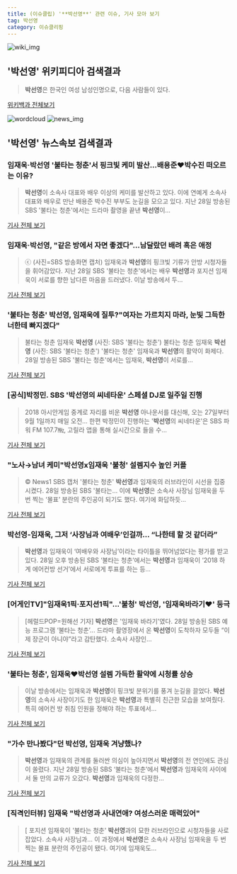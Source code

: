 ```yaml
---
title: (이슈클립) '**박선영**' 관련 이슈, 기사 모아 보기
tag: 박선영
category: 이슈클리핑
---
```

![wiki_img](https://user-images.githubusercontent.com/42597476/44503234-41136a80-a6d0-11e8-9071-6fc6418eafe4.png)
## **'**박선영**'** 위키피디아 검색결과
>**박선영**은 한국인 여성 남성인명으로, 다음 사람들이 있다.

<a href="https://ko.wikipedia.org/wiki/박선영" target="_blank">위키백과 전체보기</a>

![wordcloud](https://s3.ap-northeast-2.amazonaws.com/lyrics101-wordcloud/2018-08-29-1535510102.png)
![news_img](https://user-images.githubusercontent.com/42597476/44507050-1206f400-a6e4-11e8-8d98-7ffbfebb353f.png)
## **'**박선영**'** 뉴스속보 검색결과
### 임재욱·**박선영** '불타는 청춘'서 핑크빛 케미 발산...배용준♥박수진 떠오르는 이유?

>**박선영**이 소속사 대표와 배우 이상의 케미를 발산하고 있다. 이에 연예게 소속사 대표와 배우로 만난 배용준 박수진 부부도 눈길을 모으고 있다. 지난 28일 방송된 SBS '불타는 청춘'에서는 드라마 촬영을 끝낸 **박선영**이...

<a href="http://www.updownnews.co.kr/news/articleView.html?idxno=96280" target="_blank">기사 전체 보기</a>

### 임재욱·**박선영**, "같은 방에서 자면 좋겠다"…남달랐던 배려 혹은 애정

>ⓒ (사진=SBS 방송화면 캡처) 임재욱과 **박선영**의 핑크빛 기류가 안방 시청자들을 휘어감았다. 지난 28일 SBS '불타는 청춘'에서는 배우 **박선영**과 포지션 임재욱이 서로를 향한 남다른 마음을 드러냈다. 이날 방송에서 두...

<a href="http://www.dailian.co.kr/news/view/735741/?sc=naver" target="_blank">기사 전체 보기</a>

### '불타는 청춘' **박선영**, 임재욱에 질투?"여자는 가르치지 마라, 눈빛 그득한 너한테 빠지겠다"

>불타는 청춘 임재욱 **박선영** (사진: SBS '불타는 청춘') 불타는 청춘 임재욱 **박선영** (사진: SBS '불타는 청춘') '불타는 청춘' 임재욱과 **박선영**의 활약이 화제다. 28일 방송된 SBS '불타는 청춘'에서는 임재욱, **박선영**이 서로를...

<a href="http://www.dtnews24.com/news/articleView.html?idxno=523912" target="_blank">기사 전체 보기</a>

### [공식]박정민. SBS '**박선영**의 씨네타운' 스페셜 DJ로 일주일 진행

>2018 아시안게임 중계로 자리를 비운 **박선영** 아나운서를 대신해, 오는 27일부터 9월 1일까지 매일 오전... 한편 박정민이 진행하는 '**박선영**의 씨네타운'은 SBS 파워 FM 107.7㎒, 고릴라 앱을 통해 실시간으로 들을 수...

<a href="http://sports.chosun.com/news/ntype.htm?id=201808300100270440020608&servicedate=20180829" target="_blank">기사 전체 보기</a>

### "노사→남녀 케미"**박선영**x임재욱 '불청' 설렘지수 높인 커플

>© News1 SBS 캡처 '불타는 청춘' **박선영**과 임재욱의 러브라인이 시선을 집중시켰다. 28일 방송된 SBS '불타는... 이에 **박선영**은 소속사 사장님 임재욱을 두 번 찍는 ‘몰표’ 분란의 주인공이 되기도 했다. 여기에 화답하듯...

<a href="http://news1.kr/articles/?3411208" target="_blank">기사 전체 보기</a>

### **박선영**-임재욱, 그저 ‘사장님과 여배우’인걸까… “나한테 할 것 같더라”

>**박선영**과 임재욱이 ‘여배우와 사장님’이라는 타이틀을 뛰어넘었다는 평가를 받고 있다. 28일 오후 방송된 SBS ‘불타는 청춘’에서는 **박선영**과 임재욱이 ‘2018 하계 에어컨방 선거’에서 서로에게 투표를 하는 등...

<a href="http://www.kookje.co.kr/news2011/asp/newsbody.asp?code=0500&key=20180829.99099013357" target="_blank">기사 전체 보기</a>

### [어게인TV]"임재욱1픽·포지션1픽"...'불청' **박선영**, '임재욱바라기♥' 등극

>[헤럴드POP=원해선 기자] **박선영**은 '임재욱 바라기'였다. 28일 방송된 SBS 예능 프로그램 ‘불타는 청춘’... 드라마 촬영장에서 온 **박선영**이 도착하자 모두들 “이제 장군이 아니야”라고 감탄했다. 소속사 사장인...

<a href="http://biz.heraldcorp.com/view.php?ud=201808290024544303428_1" target="_blank">기사 전체 보기</a>

### '불타는 청춘', 임재욱♥**박선영** 설렘 가득한 활약에 시청률 상승

>이날 방송에서는 임재욱과 **박선영**이 핑크빛 분위기를 풍겨 눈길을 끌었다. **박선영**의 소속사 사장이기도 한 임재욱은 **박선영**과 특별히 친근한 모습을 보여줬다. 특히 에어컨 방 취침 인원을 정해야 하는 투표에서...

<a href="http://tvdaily.asiae.co.kr/read.php3?aid=15354952941389188019" target="_blank">기사 전체 보기</a>

### "가수 만나봤다"던 **박선영**, 임재욱 겨냥했나?

>**박선영**과 임재욱의 관계를 둘러싼 의심이 높아지면서 **박선영**의 전 연인에도 관심이 쏠렸다.   지난 28일 방송된 SBS ‘불타는 청춘’에서 **박선영**과 임재욱의 사이에서 둘 만의 교류가 오갔다. **박선영**과 임재욱의 다정한...

<a href="http://www.ecomedia.co.kr/news/newsview.php?ncode=1065577956475406" target="_blank">기사 전체 보기</a>

### [직격인터뷰] 임재욱 "**박선영**과 사내연애? 여성스러운 매력있어"

>[ 포지션 임재욱이 '불타는 청춘' **박선영**과의 묘한 러브라인으로 시청자들을 사로잡았다. 소속사 사장님과... 이 과정에서 **박선영**은 소속사 사장님 임재욱을 두 번 찍는 몰표 분란의 주인공이 됐다. 여기에 임재욱도...

<a href="http://isplus.live.joins.com/news/article/aid.asp?aid=22515573" target="_blank">기사 전체 보기</a>


